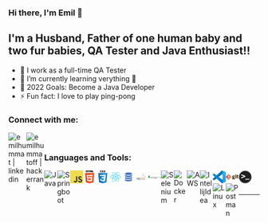 ### Hi there, I'm Emil 👋

## I'm a Husband, Father of one human baby and two fur babies, QA Tester and Java Enthusiast!!


- 🔭 I work as a full-time QA Tester
- 🌱 I’m currently learning verything 🤣
- 🥅 2022 Goals: Become a Java Developer
- ⚡ Fun fact: I love to play ping-pong

### Connect with me:


[<img align="left" alt="emilhummat | linkedin" width="36px" src="https://img.icons8.com/external-justicon-flat-justicon/64/000000/external-linkedin-social-media-justicon-flat-justicon.png"/>][linkedin]
[<img align="left" alt="emilhummatoff | hackerrank" width="36px" src="https://upload.wikimedia.org/wikipedia/commons/thumb/6/65/HackerRank_logo.png/900px-HackerRank_logo.png"/>][hackerrank]

<br />

### Languages and Tools:

<img align="left" alt="Java" width="26px" src="https://img.icons8.com/color/48/000000/java-coffee-cup-logo--v1.png"/>
<img align="left" alt="Springboot" width="26px" src="https://inceptum-stor.icons8.com/tdUicl11Joyw/springBoot.png" />
<img align="left" alt="JavaScript" width="26px" src="https://raw.githubusercontent.com/github/explore/80688e429a7d4ef2fca1e82350fe8e3517d3494d/topics/javascript/javascript.png" />
<img align="left" alt="HTML5" width="26px" src="https://raw.githubusercontent.com/github/explore/80688e429a7d4ef2fca1e82350fe8e3517d3494d/topics/html/html.png" />
<img align="left" alt="CSS3" width="26px" src="https://raw.githubusercontent.com/github/explore/80688e429a7d4ef2fca1e82350fe8e3517d3494d/topics/css/css.png" />
<img align="left" alt="React" width="26px" src="https://raw.githubusercontent.com/github/explore/80688e429a7d4ef2fca1e82350fe8e3517d3494d/topics/react/react.png" />
<img align="left" alt="SQL" width="26px" src="https://raw.githubusercontent.com/github/explore/80688e429a7d4ef2fca1e82350fe8e3517d3494d/topics/sql/sql.png" />
<img align="left" alt="MySQL" width="26px" src="https://raw.githubusercontent.com/github/explore/80688e429a7d4ef2fca1e82350fe8e3517d3494d/topics/mysql/mysql.png" />
<img align="left" alt="MongoDB" width="26px" src="https://raw.githubusercontent.com/github/explore/80688e429a7d4ef2fca1e82350fe8e3517d3494d/topics/mongodb/mongodb.png" />
<img align="left" alt="Selenium" width="26px" src="https://img.icons8.com/officel/16/000000/selenium-test-automation.png"/>
<img align="left" alt="Docker" width="26px"  src="https://img.icons8.com/fluent/50/000000/docker.png"/>
<img align="left" alt="AWS" width="26px"  src="https://img.icons8.com/color/48/000000/amazon-web-services.png"/>
<img align="left" alt="IntellijIdea" width="26px" src="https://img.icons8.com/color/48/000000/intellij-idea.png"/>
<img align="left" alt="Visual Studio Code" width="26px" src="https://raw.githubusercontent.com/github/explore/80688e429a7d4ef2fca1e82350fe8e3517d3494d/topics/visual-studio-code/visual-studio-code.png" />
<img align="left" alt="Git" width="26px" src="https://raw.githubusercontent.com/github/explore/80688e429a7d4ef2fca1e82350fe8e3517d3494d/topics/git/git.png" />
<img align="left" alt="Terminal" width="26px" src="https://raw.githubusercontent.com/github/explore/80688e429a7d4ef2fca1e82350fe8e3517d3494d/topics/terminal/terminal.png" />
<img align="left" alt="Linux" width="26px" src="https://img.icons8.com/color/48/000000/linux--v1.png"/>
<img align="left" alt="Postman" width="26px" src="https://img.icons8.com/external-tal-revivo-shadow-tal-revivo/24/000000/external-postman-is-the-only-complete-api-development-environment-logo-shadow-tal-revivo.png"/>

<br />
<br />



---


[hackerrank]: https://www.hackerrank.com/emilhummatoff
[linkedin]: https://www.linkedin.com/in/emilhummat/


